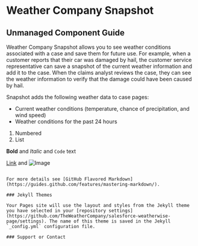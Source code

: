 # Weather Company Snapshot 
## Unmanaged Component Guide

Weather Company Snapshot allows you to see weather conditions associated with a case and save them for future use. For example, when a customer reports that their car was damaged by hail, the customer service representative can save a snapshot of the current weather information and add it to the case. When the claims analyst reviews the case, they can see the weather information to verify that the damage could have been caused by hail.

Snapshot adds the following weather data to case pages:
- Current weather conditions (temperature, chance of precipitation, and wind speed)
- Weather conditions for the past 24 hours

1. Numbered
2. List

**Bold** and _Italic_ and `Code` text

[Link](url) and ![Image](src)
```

For more details see [GitHub Flavored Markdown](https://guides.github.com/features/mastering-markdown/).

### Jekyll Themes

Your Pages site will use the layout and styles from the Jekyll theme you have selected in your [repository settings](https://github.com/TheWeatherCompany/salesforce-weatherwise-page/settings). The name of this theme is saved in the Jekyll `_config.yml` configuration file.

### Support or Contact
